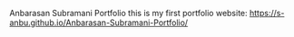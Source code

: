 Anbarasan Subramani Portfolio
this is my first portfolio website:
https://s-anbu.github.io/Anbarasan-Subramani-Portfolio/
